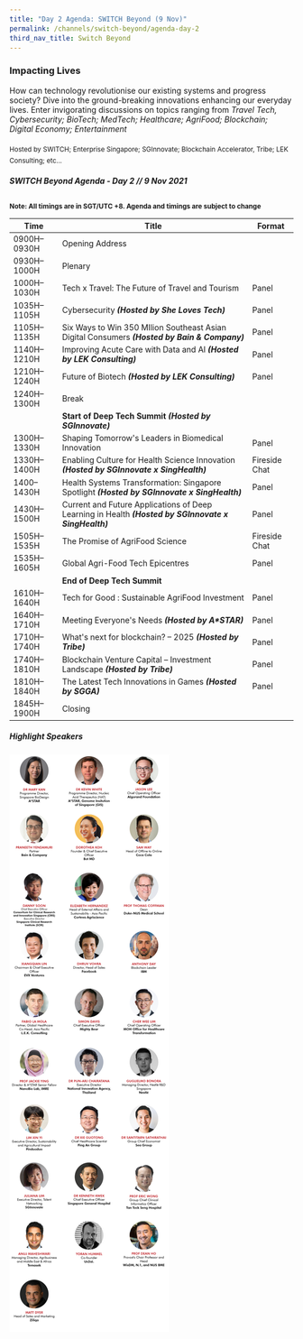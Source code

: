 ```yaml
---
title: "Day 2 Agenda: SWITCH Beyond (9 Nov)"
permalink: /channels/switch-beyond/agenda-day-2
third_nav_title: Switch Beyond
---
```

### Impacting Lives

How can technology revolutionise our existing systems and progress society? Dive into the ground-breaking innovations enhancing our everyday lives. Enter invigorating discussions on topics ranging from *Travel Tech, Cybersecurity; BioTech; MedTech; Healthcare; AgriFood; Blockchain; Digital Economy; Entertainment*

<sub>Hosted by SWITCH; Enterprise Singapore; SGInnovate; Blockchain Accelerator, Tribe; LEK Consulting; etc...</sub>

##### SWITCH Beyond Agenda - Day 2 // 9 Nov 2021

<sub>**Note: All timings are in SGT/UTC +8. Agenda and timings are subject to change**</sub>

| Time | Title | Format |
| -------- | -------- | -------- |
| 0900H–0930H     | Opening Address    |      |
| 0930H–1000H     | Plenary    |      |
| 1000H–1030H     | Tech x Travel: The Future of Travel and Tourism     | Panel     |
| 1035H–1105H     | Cybersecurity **_(Hosted by She Loves Tech)_**    | Panel    |
| 1105H–1135H     | Six Ways to Win 350 MIlion Southeast Asian Digital Consumers  **_(Hosted by Bain & Company)_**     | Panel   |
| 1140H–1210H     | Improving Acute Care with Data and AI  **_(Hosted by LEK Consulting)_**       | Panel     |
| 1210H–1240H     | Future of Biotech **_(Hosted by LEK Consulting)_**      | Panel     |
| 1240H–1300H     | Break     |     |
|      | **Start of Deep Tech Summit** **_(Hosted by SGInnovate)_**    |      |
| 1300H–1330H     | Shaping Tomorrow's Leaders in Biomedical Innovation   | Panel     |
| 1330H–1400H     | Enabling Culture for Health Science Innovation **_(Hosted by SGInnovate x SingHealth)_**    | Fireside Chat     |
| 1400–1430H     | Health Systems Transformation: Singapore Spotlight **_(Hosted by SGInnovate x SingHealth)_**    | Panel     |
| 1430H–1500H     | Current and Future Applications of Deep Learning in Health **_(Hosted by SGInnovate x SingHealth)_**     | Panel     |
| 1505H–1535H     | The Promise of AgriFood Science    | Fireside Chat    |
| 1535H–1605H     | Global Agri-Food Tech Epicentres    | Panel     |
|      | **End of Deep Tech Summit**     |      |
| 1610H–1640H     | Tech for Good : Sustainable AgriFood Investment     | Panel    |
| 1640H–1710H     | Meeting Everyone's Needs **_(Hosted by A*STAR)_**    | Panel     |
| 1710H–1740H     | What's next for blockchain? – 2025 **_(Hosted by Tribe)_**    | Panel     |
| 1740H–1810H     | Blockchain Venture Capital – Investment Landscape **_(Hosted by Tribe)_**     | Panel     |
| 1810H–1840H     | The Latest Tech Innovations in Games **_(Hosted by SGGA)_**     | Panel   |
| 1845H–1900H     | Closing     |    |

##### Highlight Speakers
![Alt text for image on Isomer site](/images/SWITCH_2021_Speakers_Beyond_Day2_Highlights_v1.png)